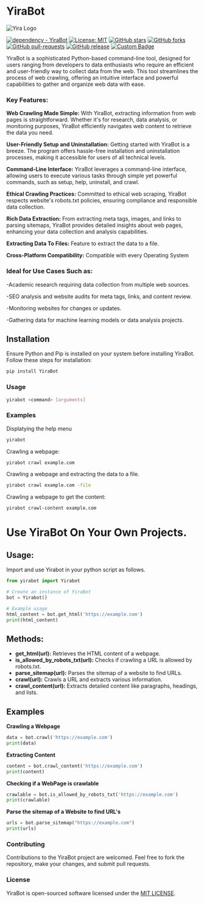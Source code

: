 # YiraBot
![Yira Logo](https://yira.me/static/images/favicon.ico "Yira") 

[![dependency - YiraBot](https://img.shields.io/badge/v1.0.6-YiraBot-purple?logo=python&logoColor=white)](https://pypi.org/project/YiraBot)
[![License: MIT](https://img.shields.io/badge/License-MIT-yellow.svg)](https://github.com/OwenOrcan/YiraBot-Crawler/blob/master/LICENSE)
[![GitHub stars](https://img.shields.io/github/stars/OwenOrcan/YiraBot-Crawler.svg?style=social&label=Star&maxAge=2592000)](https://GitHub.com/yourusername/yourrepositoryname/stargazers/)
[![GitHub forks](https://img.shields.io/github/forks/OwenOrcan/YiraBot-Crawler.svg?style=social&label=Fork&maxAge=2592000)](https://GitHub.com/OwenOrcan/YiraBot-Crawler/network/)
[![GitHub pull-requests](https://img.shields.io/github/issues-pr/OwenOrcan/YiraBot-Crawler.svg)](https://GitHub.com/OwenOrcan/YiraBot-Crawler/pull/)
[![GitHub release](https://img.shields.io/github/release/OwenOrcan/YiraBot-Crawler.svg)](https://GitHub.com/OwenOrcan/YiraBot-Crawler/releases/)
[![Custom Badge](https://img.shields.io/badge/Visit-Yira.me-red)](https://yira.me)




YiraBot is a sophisticated Python-based command-line tool, designed for users ranging from developers to data enthusiasts who require an efficient and user-friendly way to collect data from the web. This tool streamlines the process of web crawling, offering an intuitive interface and powerful capabilities to gather and organize web data with ease.


### Key Features:
**Web Crawling Made Simple:** With YiraBot, extracting information from web pages is straightforward. Whether it's for research, data analysis, or monitoring purposes, YiraBot efficiently navigates web content to retrieve the data you need.

**User-Friendly Setup and Uninstallation:** Getting started with YiraBot is a breeze. The program offers hassle-free installation and uninstallation processes, making it accessible for users of all technical levels.

**Command-Line Interface:** YiraBot leverages a command-line interface, allowing users to execute various tasks through simple yet powerful commands, such as setup, help, uninstall, and crawl.

**Ethical Crawling Practices:** Committed to ethical web scraping, YiraBot respects website's robots.txt policies, ensuring compliance and responsible data collection.

**Rich Data Extraction:** From extracting meta tags, images, and links to parsing sitemaps, YiraBot provides detailed insights about web pages, enhancing your data collection and analysis capabilities.

**Extracting Data To Files:** Feature to extract the data to a file.

**Cross-Platform Compatibility:** Compatible with every Operating System
### Ideal for Use Cases Such as:
-Academic research requiring data collection from multiple web sources.

-SEO analysis and website audits for meta tags, links, and content review.

-Monitoring websites for changes or updates.

-Gathering data for machine learning models or data analysis projects.


## Installation

Ensure Python and Pip is installed on your system before installing YiraBot. Follow these steps for installation:
```bash
pip install YiraBot
```
### Usage
```bash
yirabot <command> [arguments]
```
### Examples
Displatying the help menu
```bash
yirabot
```
Crawling a webpage:
```bash
yirabot crawl example.com
```
Crawling a webpage and extracting the data to a file.
```bash
yirabot crawl example.com -file
```
Crawling a webpage to get the content:
```bash
yirabot crawl-content example.com
```
# Use YiraBot On Your Own Projects.

## Usage:
Import and use Yirabot in your python script as follows.
```python
from yirabot import Yirabot

# Create an instance of YiraBot
bot = Yirabot()

# Example usage
html_content = bot.get_html('https://example.com')
print(html_content)
```
## Methods:
- **get_html(url):** Retrieves the HTML content of a webpage.
- **is_allowed_by_robots_txt(url):** Checks if crawling a URL is allowed by robots.txt.
- **parse_sitemap(url):** Parses the sitemap of a website to find URLs.
- **crawl(url):** Crawls a URL and extracts various information.
- **crawl_content(url):** Extracts detailed content like paragraphs, headings, and lists.
## Examples
**Crawling a Webpage**
```python
data = bot.crawl('https://example.com')
print(data)
```
**Extracting Content**
```python
content = bot.crawl_content('https://example.com')
print(content)
```
**Checking if a WebPage is crawlable**
```python
crawlable = bot.is_allowed_by_robots_txt('https://example.com')
print(crawlable)
```
**Parse the sitemap of a Website to find URL's**
```python
urls = bot.parse_sitemap("https://example.com")
print(urls)
```

### Contributing
Contributions to the YiraBot project are welcomed. Feel free to fork the repository, make your changes, and submit pull requests.
### License
YiraBot is open-sourced software licensed under the [MIT LICENSE](https://github.com/OwenOrcan/YiraBot-Crawler?tab=MIT-1-ov-file).
